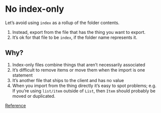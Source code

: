 # No index-only

Let’s avoid using `index` as a rollup of the folder contents.

1. Instead, export from the file that has the thing you want to export.
1. It’s ok for that file to be `index`, if the folder name represents it.

## Why?

1. Index-only files combine things that aren’t necessarily associated
1. It’s difficult to remove items or move them when the import is one statement
1. It’s another file that ships to the client and has no value
1. When you import from the thing directly it’s easy to spot problems; e.g. If you’re using `list/item` outside of `List`, then `Item` should probably be moved or duplicated.

[Reference](https://github.com/kirkstrobeck/stash/blob/main/style-guide/no-index-only.md)
